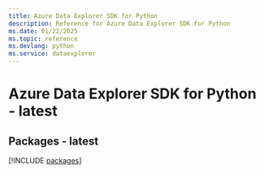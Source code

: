 ```yaml
---
title: Azure Data Explorer SDK for Python
description: Reference for Azure Data Explorer SDK for Python
ms.date: 01/22/2025
ms.topic: reference
ms.devlang: python
ms.service: dataexplorer
---
```

# Azure Data Explorer SDK for Python - latest
## Packages - latest
[!INCLUDE [packages](data-explorer-index.md)]